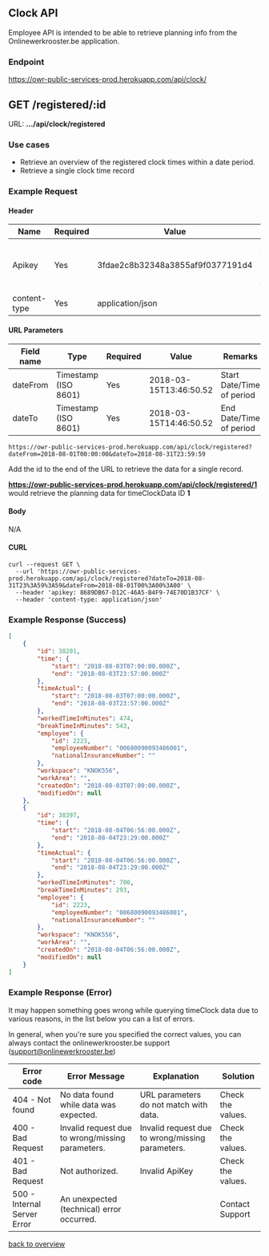 ## Clock API

Employee API is intended to be able to retrieve planning info from the Onlinewerkrooster.be application. 

### Endpoint

https://owr-public-services-prod.herokuapp.com/api/clock/

## GET /registered/:id

URL: **.../api/clock/registered**

### Use cases

- Retrieve an overview of the registered clock times within a date period.
- Retrieve a single clock time record

### Example Request

#### Header

| Name   | Required | Value                            | Remarks                                                      |
| ------ | -------- | -------------------------------- | ------------------------------------------------------------ |
| Apikey | Yes      | 3fdae2c8b32348a3855af9f0377191d4 | Unique ID to identify the source to query data. (provided by onlinewerkrooster.be team) |
| content-type | Yes      | application/json | JSON data |

#### URL Parameters

| Field name | Type                 | Required | Value                  | Remarks                   |
| ---------- | -------------------- | -------- | ---------------------- | ------------------------- |
| dateFrom   | Timestamp (ISO 8601) | Yes      | 2018-03-15T13:46:50.52 | Start Date/Time of period |
| dateTo     | Timestamp (ISO 8601) | Yes      | 2018-03-15T14:46:50.52 | End Date/Time of period   |

```
https://owr-public-services-prod.herokuapp.com/api/clock/registered?dateFrom=2018-08-01T00:00:00&dateTo=2018-08-31T23:59:59
```

Add the id to the end of the URL to retrieve the data for a single record.

**https://owr-public-services-prod.herokuapp.com/api/clock/registered/1** would retrieve the planning data for timeClockData ID **1**

#### Body

N/A

#### CURL
```
curl --request GET \
  --url 'https://owr-public-services-prod.herokuapp.com/api/clock/registered?dateTo=2018-08-31T23%3A59%3A59&dateFrom=2018-08-01T00%3A00%3A00' \
  --header 'apikey: 8689DB67-D12C-46A5-B4F9-74E70D1B37CF' \
  --header 'content-type: application/json'
```

### Example Response (Success)

```json
[
	{
		"id": 38201,
		"time": {
			"start": "2018-08-03T07:00:00.000Z",
			"end": "2018-08-03T23:57:00.000Z"
		},
		"timeActual": {
			"start": "2018-08-03T07:00:00.000Z",
			"end": "2018-08-03T23:57:00.000Z"
		},
		"workedTimeInMinutes": 474,
		"breakTimeInMinutes": 543,
		"employee": {
			"id": 2223,
			"employeeNumber": "00680090093486001",
			"nationalInsuranceNumber": ""
		},
		"workspace": "KNOK556",
		"workArea": "",
		"createdOn": "2018-08-03T07:00:00.000Z",
		"modifiedOn": null
	},
	{
		"id": 38397,
		"time": {
			"start": "2018-08-04T06:56:00.000Z",
			"end": "2018-08-04T23:29:00.000Z"
		},
		"timeActual": {
			"start": "2018-08-04T06:56:00.000Z",
			"end": "2018-08-04T23:29:00.000Z"
		},
		"workedTimeInMinutes": 700,
		"breakTimeInMinutes": 293,
		"employee": {
			"id": 2223,
			"employeeNumber": "00680090093486001",
			"nationalInsuranceNumber": ""
		},
		"workspace": "KNOK556",
		"workArea": "",
		"createdOn": "2018-08-04T06:56:00.000Z",
		"modifiedOn": null
	}
]
```



### Example Response (Error)

It may happen something goes wrong while querying timeClock data due to various reasons, in the list below you can a list of errors.

In general, when you're sure you specified the correct values, you can always contact the onlinewerkrooster.be support (support@onlinewerkrooster.be)

| Error code                  | Error Message                                    | Explanation                                      | Solution          |
| --------------------------- | ------------------------------------------------ | ------------------------------------------------ | ----------------- |
| 404 - Not found             | No data found while data was expected.           | URL parameters do not match with data.           | Check the values. |
| 400 - Bad Request           | Invalid request due to wrong/missing parameters. | Invalid request due to wrong/missing parameters. | Check the values. |
| 401 - Bad Request           | Not authorized.                                  | Invalid ApiKey                                   | Check the values. |
| 500 - Internal Server Error | An unexpected (technical) error occurred.        |                                                  | Contact Support   |

[back to overview](OnlineWerkroosterAPI.md)
